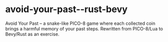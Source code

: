 # avoid-your-past--rust-bevy
Avoid Your Past – a snake-like PICO-8 game where each collected coin brings a harmful memory of your past steps. Rewritten from PICO-8/Lua to Bevy/Rust as an exercise.
